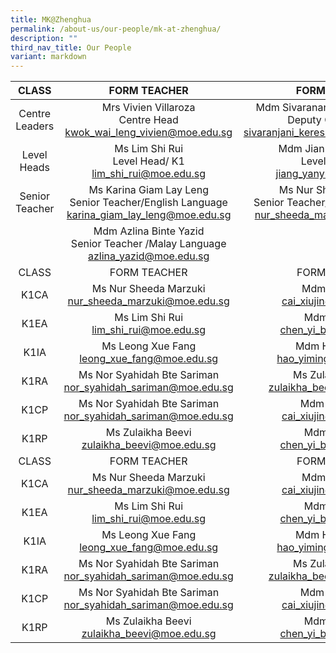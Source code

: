 ```yaml
---
title: MK@Zhenghua
permalink: /about-us/our-people/mk-at-zhenghua/
description: ""
third_nav_title: Our People
variant: markdown
---
```

| CLASS |                            FORM TEACHER                           |                                    FORM TEACHER                                    |
|:-----:|:-----------------------------------------------------------------:|:----------------------------------------------------------------------------------:|
| Centre Leaders | Mrs Vivien Villaroza <br> Centre Head <br>[kwok_wai_leng_vivien@moe.edu.sg](mailto:kwok_wai_leng_vivien@moe.edu.sgg)<br>      |         Mdm Sivaranani D/O Keresnasami <br>Deputy Centre Head <br>[sivaranjani_keresna_sami@moe.edu.sg](mailto:sivaranjani_keresna_sami@moe.edu.sg)<br>        |
|  Level Heads | Ms Lim Shi Rui<br>Level Head/ K1<br>[lim_shi_rui@moe.edu.sg](mailto:lim_shi_rui@moe.edu.sg)<br>             | Mdm Jian Yanyu (sarah) <br>Level Head/K2<br>[jiang_yanyu@moe.edu.sg](mailto:jiang_yanyu@moe.edu.sg)<br>|
|  Senior Teacher |Ms Karina Giam Lay Leng <br>Senior Teacher/English Language <br>[karina_giam_lay_leng@moe.edu.sg](mailto:karina_giam_lay_leng@moe.edu.sg)<br> |Ms Nur Sheeda Marzuki <br>Senior Teacher/Child Development<br>[nur_sheeda_marzuki@moe.edu.sg](mailto:nur_sheeda_marzuki@moe.edu.sg)<br>         |
|   | Mdm Azlina Binte Yazid<br>Senior Teacher /Malay Language<br>[azlina_yazid@moe.edu.sg](mailto:azlina_yazid@moe.edu.sgg)<br>         |
| CLASS |  FORM TEACHER    |   FORM TEACHER         |
|  K1CA| Ms Nur Sheeda Marzuki <br>[nur_sheeda_marzuki@moe.edu.sg](mailto:nur_sheeda_marzuki@moe.edu.sg)<br>            | MdmCai Xiujin <br>[cai_xiujin@moe.edu.sg](mailto:cai_xiujin@moe.edu.sg)<br>              |
|  K1EA | Ms Lim Shi Rui<br>[lim_shi_rui@moe.edu.sg](mailto:lim_shi_rui@moe.edu.sg)<br>            |Mdm Chen Yi<br>[chen_yi_b@moe.edu.sg](mailto:chen_yi_b@moe.edu.sg)<br>|  
|K1IA  | Ms Leong Xue Fang<br>[leong_xue_fang@moe.edu.sg](mailto:leong_xue_fang@moe.edu.sg])<br> |   Mdm Hao Yiming<br>[hao_yiming@moe.edu.sg](mailto:hao_yiming@moe.edu.sg)<br>  |
|  K1RA | Ms Nor Syahidah Bte Sariman<br>[nor_syahidah_sariman@moe.edu.sg](mailto:nor_syahidah_sariman@moe.edu.sg)<br> |Ms Zulaikha Beevi<br>[zulaikha_beevi@moe.edu.sg](mailto:zulaikha_beevi@moe.edu.sg)<br>     |
|  K1CP  | Ms Nor Syahidah Bte Sariman<br>[nor_syahidah_sariman@moe.edu.sg](mailto:nor_syahidah_sariman@moe.edu.sg)<br>             |Mdm Cai Xiujin<br>[cai_xiujin@moe.edu.sg](mailto:cai_xiujin@moe.edu.sg)<br>          |
|  K1RP |Ms Zulaikha Beevi<br>[zulaikha_beevi@moe.edu.sg](mailto:zulaikha_beevi@moe.edu.sg)<br>         |Mdm Chen Yi<br>[chen_yi_b@moe.edu.sg](mailto:chen_yi_b@moe.edu.sg)<br>    |
| CLASS |  FORM TEACHER    |   FORM TEACHER         |
|  K1CA| Ms Nur Sheeda Marzuki <br>[nur_sheeda_marzuki@moe.edu.sg](mailto:nur_sheeda_marzuki@moe.edu.sg)<br>            | MdmCai Xiujin <br>[cai_xiujin@moe.edu.sg](mailto:cai_xiujin@moe.edu.sg)<br>              |
|  K1EA | Ms Lim Shi Rui<br>[lim_shi_rui@moe.edu.sg](mailto:lim_shi_rui@moe.edu.sg)<br>            |Mdm Chen Yi<br>[chen_yi_b@moe.edu.sg](mailto:chen_yi_b@moe.edu.sg)<br>|  
|K1IA  | Ms Leong Xue Fang<br>[leong_xue_fang@moe.edu.sg](mailto:leong_xue_fang@moe.edu.sg])<br> |   Mdm Hao Yiming<br>[hao_yiming@moe.edu.sg](mailto:hao_yiming@moe.edu.sg)<br>  |
|  K1RA | Ms Nor Syahidah Bte Sariman<br>[nor_syahidah_sariman@moe.edu.sg](mailto:nor_syahidah_sariman@moe.edu.sg)<br> |Ms Zulaikha Beevi<br>[zulaikha_beevi@moe.edu.sg](mailto:zulaikha_beevi@moe.edu.sg)<br>     |
|  K1CP  | Ms Nor Syahidah Bte Sariman<br>[nor_syahidah_sariman@moe.edu.sg](mailto:nor_syahidah_sariman@moe.edu.sg)<br>             |Mdm Cai Xiujin<br>[cai_xiujin@moe.edu.sg](mailto:cai_xiujin@moe.edu.sg)<br>          |
|  K1RP |Ms Zulaikha Beevi<br>[zulaikha_beevi@moe.edu.sg](mailto:zulaikha_beevi@moe.edu.sg)<br>         |Mdm Chen Yi<br>[chen_yi_b@moe.edu.sg](mailto:chen_yi_b@moe.edu.sg)<br>         |<br>Extn: 526||<br>Extn: 526|